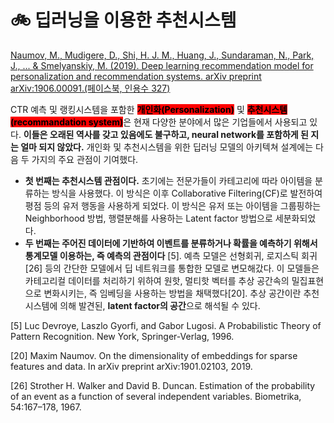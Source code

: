 # 🚲 딥러닝을 이용한 추천시스템

[Naumov, M., Mudigere, D., Shi, H. J. M., Huang, J., Sundaraman, N., Park, J., ... & Smelyanskiy, M. (2019). Deep learning recommendation model for personalization and recommendation systems. arXiv preprint arXiv:1906.00091.(페이스북, 인용수 327)](https://arxiv.org/pdf/1906.00091.pdf)



CTR 예측 및 랭킹시스템을 포함한 <mark style="background-color:red;">**개인화(Personalization)**</mark> 및 <mark style="background-color:red;">**추천시스템(recommandation system)**</mark>은 현재 다양한 분야에서 많은 기업들에서 사용되고 있다. **이들은 오래된 역사를 갖고 있음에도 불구하고, neural network를 포함하게 된 지는 얼마 되지 않았다.** 개인화 및 추천시스템을 위한 딥러닝 모델의 아키텍쳐 설계에는 다음 두 가지의 주요 관점이 기여했다.

* **첫 번째는 추천시스템 관점이다.** 초기에는 전문가들이 카테고리에 따라 아이템을 분류하는 방식을 사용했다. 이 방식은 이후 Collaborative Filtering(CF)로 발전하여 평점 등의 유저 행동을 사용하게 되었다. 이 방식은 유저 또는 아이템을 그룹핑하는 Neighborhood 방법, 행렬분해를 사용하는 Latent factor 방법으로 세분화되었다.
* **두 번째는 주어진 데이터에 기반하여 이벤트를 분류하거나 확률을 예측하기 위해서 통계모델 이용하는, 즉 예측의 관점이다** \[5]. 예측 모델은 선형회귀, 로지스틱 회귀\[26] 등의 간단한 모델에서 딥 네트워크를 통합한 모델로 변모해갔다. 이 모델들은 카테고리컬 데이터를 처리하기 위하여 원핫, 멀티핫 벡터를 추상 공간속의 밀집표현으로 변화시키는, 즉 임베딩을 사용하는 방법을 채택했다\[20]. 추상 공간이란 추천시스템에 의해 발견된, **latent factor의 공간**으로 해석될 수 있다.



\[5] Luc Devroye, Laszlo Gyorfi, and Gabor Lugosi. A Probabilistic Theory of Pattern Recognition. New York, Springer-Verlag, 1996.

\[20] Maxim Naumov. On the dimensionality of embeddings for sparse features and data. In arXiv preprint arXiv:1901.02103, 2019.

\[26] Strother H. Walker and David B. Duncan. Estimation of the probability of an event as a function of several independent variables. Biometrika, 54:167–178, 1967.

